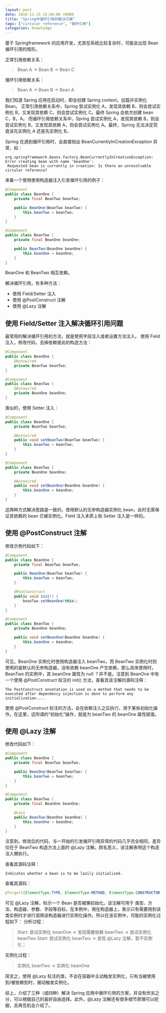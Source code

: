 ```yaml
---
layout: post
date: 2018-11-15 15:04:06 +0800
title: "Spring中循环引用的解决方案"
tags: ["circular reference", "循环引用"]
categories: Knowledge
---
```


基于 Springframework 的应用开发，尤其在系统比较复杂时，可能会出现 Bean 循环引用的情形。

正常引用依赖关系：
> Bean A → Bean B → Bean C

循环引用依赖关系：
> Bean A → Bean B → Bean A

我们知道 Spring 应用在启动时，即会创建 Spring context，加载并实例化 Bean。
正常引用依赖关系中，Spring 尝试实例化 A，发现其依赖 B，则会尝试实例化 B，又发现其依赖 C，则会尝试实例化 C。最终 Spring 会依次创建 bean C，B，A。
而循环引用依赖关系中，Spring 尝试实例化 A，发现其依赖 B，则会尝试实例化 B，又发现其依赖 A，则会尝试实例化 A。最终，Spring 无法决定究竟该先实例化 A 还是先实例化 B。

<!-- more -->

Spring 在遇到循环引用时，会直接抛出 BeanCurrentlyInCreationException 异常，如：
```
org.springframework.beans.factory.BeanCurrentlyInCreationException: Error creating bean with name 'beanOne':
 Requested bean is currently in creation: Is there an unresolvable circular reference?
```

来看一个使用使用构造器注入引发循环引用的例子：
```java
@Component
public class BeanOne {
    private final BeanTwo beanTwo;

    public BeanOne(BeanTwo beanTwo) {
        this.beanTwo = beanTwo;
    }
}

@Component
public class BeanTwo {
    private final BeanOne beanOne;

    public BeanTwo(BeanOne beanOne) {
        this.beanOne = beanOne;
    }
}
```
BeanOne 和 BeanTwo 相互依赖。

解决循环引用，有多种方法：
- 使用 Field/Setter 注入
- 使用 @PostConstruct 注解
- 使用 @Lazy 注解

## 使用 Field/Setter 注入解决循环引用问题

最常用的解决循环引用的方法，就是使用字段注入或者设置方法注入。
使用 Field 注入，修改代码，去掉依赖彼此的构造方法：
```java
@Component
public class BeanOne {
    @Autowired
    private BeanTwo beanTwo;
}

@Component
public class BeanTwo {
    @Autowired
    private BeanOne beanOne;
}
```

类似的，使用 Setter 注入：
```java
@Component
public class BeanOne {
    private BeanTwo beanTwo;

    @Autowired
    public void setBeanTwo(BeanTwo beanTwo) {
        this.beanTwo = beanTwo;
    }
}

@Component
public class BeanTwo {
    private BeanOne beanOne;

    @Autowired
    public void setBeanOne(BeanOne beanOne) {
        this.beanOne = beanOne;
    }
}
```

这两种方式解决思路是一致的，使用默认的无参构造器实例化 bean，此时无需保证其依赖的 bean 已被实例化。Field 注入本质上和 Setter 注入是一样的。

## 使用 @PostConstruct 注解

修改示例代码如下：
``` java
@Component
public class BeanOne {
    private final BeanTwo beanTwo;

    public BeanOne(BeanTwo beanTwo) {
        this.beanTwo = beanTwo;
    }

    @PostConstruct
    public void init() {
        beanTwo.setBeanOne(this);
    }
}

@Component
public class BeanTwo {
    private BeanOne beanOne;

    public void setBeanOne(BeanOne beanOne) {
        this.beanOne = beanOne;
    }
}
```

可见，BeanOne 实例化时使用构造器注入 beanTwo，而 BeanTwo 实例化时则使用的是默认的无参构造器，没有依赖 beanOne 产生依赖。那么具体使用时，BeanTwo 的实例中，其 beanOne 属性为 null ？并不是。注意到 BeanOne 中有一个使用 @PostConstruct 标注的 init() 方法，查看其该注解的源码注释：
```
The PostConstruct annotation is used on a method that needs to be executed after dependency injection is done to perform any initialization....
```

使用 @PostConstruct 标注的方法，会在依赖注入之后执行，用于某些初始化操作。在这里，这所谓的“初始化”操作，就是为 beanTwo 的 beanOne 属性赋值。

## 使用 @Lazy 注解

修改代码如下：
```java
@Component
public class BeanOne {
    private final BeanTwo beanTwo;

    public BeanOne(BeanTwo beanTwo) {
        this.beanTwo = beanTwo;
    }
}

@Component
public class BeanTwo {
    private final BeanOne beanOne;

    @Lazy
    public BeanTwo(BeanOne beanOne) {
        this.beanOne = beanOne;
    }
}
```

注意到，修改后的代码，与一开始的引发循环引用异常的代码几乎完全相同，差异仅在于 BeanTwo 构造方法上面的 @Lazy 注解。顾名思义，该注解表明这个构造注入懒执行。

查看其源码注释：
```
Indicates whether a bean is to be lazily initialized.
```

查看其源码：
```java
@Target({ElementType.TYPE, ElementType.METHOD, ElementType.CONSTRUCTOR, ElementType.PARAMETER, ElementType.FIELD})
```

可见 @Lazy 注解，标示一个 Bean 是否被懒初始化。该注解可用于 类型、方法、构造器、参数、字段等目标，在本例中，用在构造器上，表示只有需要用到该类实例时才进行调用该构造器进行实例化操作。所以在该实例中，可能的实例化过程如下：
分析过程： 
> Start: 尝试实例化 beanOne → 发现需要依赖 beanTwo → 尝试实例化 beanTwo 
> Start: 尝试实例化 beanTwo → 发现 @Lazy 注解，暂不实例化；

实例化过程： 
> 实例化 beanTwo → 实例化 beanOne

简言之，使用 @Lazy 标注的类，不会在容器中主动触发实例化，只有当被使用到/被依赖到时，被动触发实例化。

综上，介绍了三种（或四种）解决 Spring 应用中循环引用的方案，并没有优劣之分，可以根据自己的喜好自由选择。此外，@Lazy 注解还有很多细节原理可以挖掘，且再觅机会介绍了。
